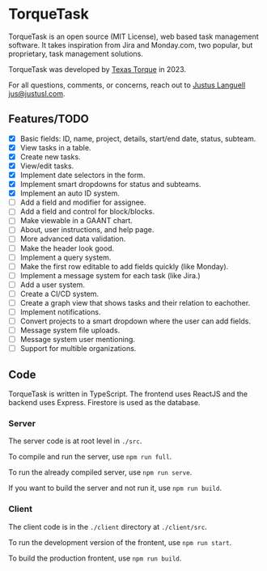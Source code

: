 # TorqueTask

TorqueTask is an open source (MIT License), web based task management software. 
It takes inspiration from Jira and Monday.com, two popular, but proprietary, task management solutions.

TorqueTask was developed by [Texas Torque](https://texastorque.org) in 2023.

For all questions, comments, or concerns, reach out to [Justus Languell <jus@justusl.com>](https://justusl.com).

## Features/TODO

- [X] Basic fields: ID, name, project, details, start/end date, status, subteam.
- [X] View tasks in a table.
- [X] Create new tasks.
- [X] View/edit tasks.
- [X] Implement date selectors in the form.
- [X] Implement smart dropdowns for status and subteams.
- [X] Implement an auto ID system.
- [ ] Add a field and modifier for assignee.
- [ ] Add a field and control for block/blocks.
- [ ] Make viewable in a GAANT chart.
- [ ] About, user instructions, and help page.
- [ ] More advanced data validation.
- [ ] Make the header look good.
- [ ] Implement a query system.
- [ ] Make the first row editable to add fields quickly (like Monday).
- [ ] Implement a message system for each task (like Jira.)
- [ ] Add a user system.
- [ ] Create a CI/CD system.
- [ ] Create a graph view that shows tasks and their relation to eachother.
- [ ] Implement notifications.
- [ ] Convert projects to a smart dropdown where the user can add fields.
- [ ] Message system file uploads.
- [ ] Message system user mentioning.
- [ ] Support for multible organizations.

## Code

TorqueTask is written in TypeScript.
The frontend uses ReactJS and the backend uses Express.
Firestore is used as the database.

### Server

The server code is at root level in `./src`.

To compile and run the server, use `npm run full`.

To run the already compiled server, use `npm run serve`.

If you want to build the server and not run it, use `npm run build`.

### Client

The client code is in the `./client` directory at `./client/src`.

To run the development version of the frontent, use `npm run start`.

To build the production frontent, use `npm run build`.

